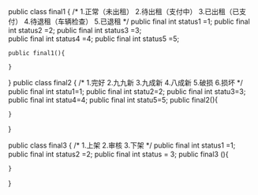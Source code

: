 
public class final1 {
    /*
    1.正常（未出租）
    2.待出租（支付中）
    3.已出租（已支付）
    4.待退租（车辆检查）
    5.已退租
     */
    public final int status1 =1;
    public final int status2 =2;
    public final int status3 =3;                                                                              
    public final int status4 =4;
    public final int status5 =5;

    public final1(){

    }

}
public class final2 {
    /*
    1.完好
    2.九九新
    3.九成新
    4.八成新
    5.破损
    6.损坏
     */
    public final int statu1=1;
    public final int statu2=2;
    public final int statu3=3;
    public final int statu4=4;
    public final int statu5=5;
    public final2(){
        
    }

}

public class final3 {
    /*
    1.上架
    2.审核
    3.下架
     */
    public final int status1 =1;
    public final int status2 =2;
    public final int status = 3;
    public final3 (){

    }
}
